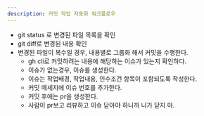 ```yaml
---
description: 커밋 작업 자동화 워크플로우
---
```


- git status 로 변경된 파일 목록을 확인
- git diff로 변경된 내용 확인
- 변경된 파일이 복수일 경우, 내용별로 그룹화 해서 커밋을 수행한다.
  - gh cli로 커밋하려는 내용에 해당하는 이슈가 있는지 확인하다.
  - 이슈가 없는경우, 이슈를 생성한다.
  - 이슈는 작업배경, 작업내용, 인수조건 항목이 포함되도록 작성한다.
  - 커밋 메세지에 이슈 번호를 추가한다.
  - 커밋 후에는 pr을 생성한다.
  - 사람이 pr보고 리뷰하고 이슈 닫아야 하니까 니가 닫지 마.